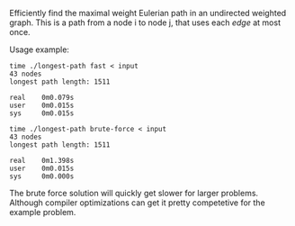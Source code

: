 Efficiently find the maximal weight Eulerian path in an undirected weighted graph.
This is a path from a node i to node j, that uses each *edge* at most once.

Usage example:

    time ./longest-path fast < input
    43 nodes
    longest path length: 1511

    real    0m0.079s
    user    0m0.015s
    sys     0m0.015s

    time ./longest-path brute-force < input
    43 nodes
    longest path length: 1511

    real    0m1.398s
    user    0m0.015s
    sys     0m0.000s

The brute force solution will quickly get slower for larger problems. Although compiler optimizations can get it pretty competetive for the example problem.
